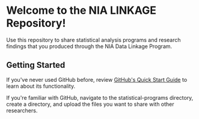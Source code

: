 # Welcome to the NIA LINKAGE Repository!
Use this repository to share statistical analysis programs and research findings that you produced through the NIA Data Linkage Program.

## Getting Started
If you've never used GitHub before, review [GitHub's Quick Start Guide](https://docs.github.com/en/get-started/quickstart) to learn about its functionality.

If you're familiar with GitHub, navigate to the statistical-programs directory, create a directory, and upload the files you want to share with other researchers.
